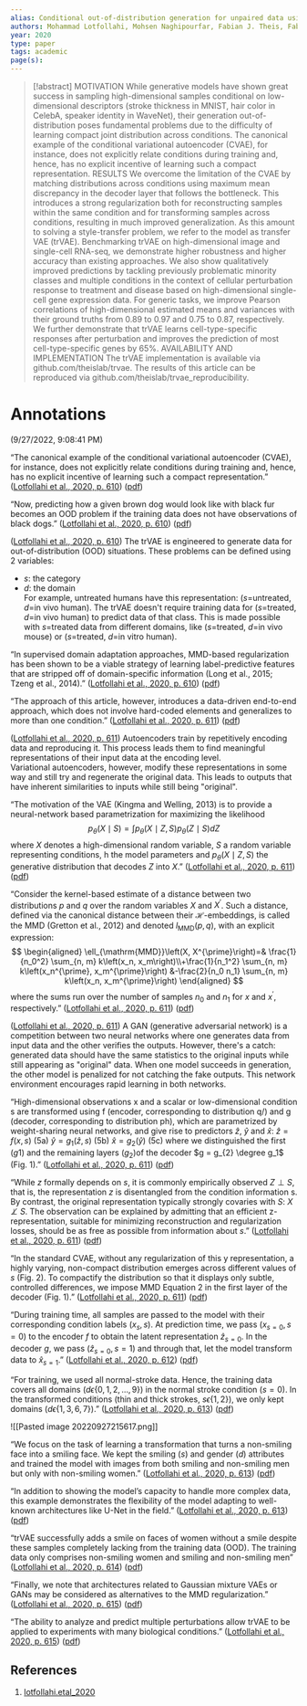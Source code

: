 ```yaml
---
alias: Conditional out-of-distribution generation for unpaired data using transfer VAE.
authors: Mohammad Lotfollahi, Mohsen Naghipourfar, Fabian J. Theis, Fabian J. Theis, F. Alexander Wolf
year: 2020
type: paper
tags: academic
page(s): 
---
```

> [!abstract]
> MOTIVATION While generative models have shown great success in sampling high-dimensional samples conditional on low-dimensional descriptors (stroke thickness in MNIST, hair color in CelebA, speaker identity in WaveNet), their generation out-of-distribution poses fundamental problems due to the difficulty of learning compact joint distribution across conditions. The canonical example of the conditional variational autoencoder (CVAE), for instance, does not explicitly relate conditions during training and, hence, has no explicit incentive of learning such a compact representation. RESULTS We overcome the limitation of the CVAE by matching distributions across conditions using maximum mean discrepancy in the decoder layer that follows the bottleneck. This introduces a strong regularization both for reconstructing samples within the same condition and for transforming samples across conditions, resulting in much improved generalization. As this amount to solving a style-transfer problem, we refer to the model as transfer VAE (trVAE). Benchmarking trVAE on high-dimensional image and single-cell RNA-seq, we demonstrate higher robustness and higher accuracy than existing approaches. We also show qualitatively improved predictions by tackling previously problematic minority classes and multiple conditions in the context of cellular perturbation response to treatment and disease based on high-dimensional single-cell gene expression data. For generic tasks, we improve Pearson correlations of high-dimensional estimated means and variances with their ground truths from 0.89 to 0.97 and 0.75 to 0.87, respectively. We further demonstrate that trVAE learns cell-type-specific responses after perturbation and improves the prediction of most cell-type-specific genes by 65%. AVAILABILITY AND IMPLEMENTATION The trVAE implementation is available via github.com/theislab/trvae. The results of this article can be reproduced via github.com/theislab/trvae_reproducibility.

# Annotations  
(9/27/2022, 9:08:41 PM)

“The canonical example of the conditional variational autoencoder (CVAE), for instance, does not explicitly relate conditions during training and, hence, has no explicit incentive of learning such a compact representation.” ([Lotfollahi et al., 2020, p. 610](zotero://select/library/items/KAV2IB38)) ([pdf](zotero://open-pdf/library/items/LMW786A8?page=1&annotation=UGGRCBZY))

“Now, predicting how a given brown dog would look like with black fur becomes an OOD problem if the training data does not have observations of black dogs.” ([Lotfollahi et al., 2020, p. 610](zotero://select/library/items/KAV2IB38)) ([pdf](zotero://open-pdf/library/items/LMW786A8?page=1&annotation=WVJ2RTTC))

([Lotfollahi et al., 2020, p. 610](zotero://select/library/items/KAV2IB38)) The trVAE is engineered to generate data for out-of-distribution (OOD) situations. These problems can be defined using 2 variables:  
- $s$: the category  
- $d$: the domain  
For example, untreated humans have this representation: ($s$=untreated, $d$=in vivo human). The trVAE doesn't require training data for ($s$=treated, $d$=in vivo human) to predict data of that class. This is made possible with $s$=treated data from different domains, like ($s$=treated, $d$=in vivo mouse) or ($s$=treated, $d$=in vitro human).

“In supervised domain adaptation approaches, MMD-based regularization has been shown to be a viable strategy of learning label-predictive features that are stripped off of domain-specific information (Long et al., 2015; Tzeng et al., 2014).” ([Lotfollahi et al., 2020, p. 610](zotero://select/library/items/KAV2IB38)) ([pdf](zotero://open-pdf/library/items/LMW786A8?page=1&annotation=K7I5VTMN))

“The approach of this article, however, introduces a data-driven end-to-end approach, which does not involve hard-coded elements and generalizes to more than one condition.” ([Lotfollahi et al., 2020, p. 611](zotero://select/library/items/KAV2IB38)) ([pdf](zotero://open-pdf/library/items/LMW786A8?page=2&annotation=2LYWCQQ5))

([Lotfollahi et al., 2020, p. 611](zotero://select/library/items/KAV2IB38)) Autoencoders train by repetitively encoding data and reproducing it. This process leads them to find meaningful representations of their input data at the encoding level.  
Variational autoencoders, however, modify these representations in some way and still try and regenerate the original data. This leads to outputs that have inherent similarities to inputs while still being "original".

“The motivation of the VAE (Kingma and Welling, 2013) is to provide a neural-network based parametrization for maximizing the likelihood
$$p_\theta(X \mid S)=\int p_\theta(X \mid Z, S) p_\theta(Z \mid S) d Z$$ 
where $X$ denotes a high-dimensional random variable, $S$ a random variable representing conditions, h the model parameters and $p_\theta(X \mid Z, S)$ the generative distribution that decodes $Z$ into $X$.” ([Lotfollahi et al., 2020, p. 611](zotero://select/library/items/KAV2IB38)) ([pdf](zotero://open-pdf/library/items/LMW786A8?page=2&annotation=JGAG3HVM))

“Consider the kernel-based estimate of a distance between two distributions $p$ and $q$ over the random variables $X$ and $X^\prime$. Such a distance, defined via the canonical distance between their $\mathcal{H}$-embeddings, is called the MMD (Gretton et al., 2012) and denoted $l_{\mathrm{MMD}}\left(p, q\right)$, with an explicit expression:
$$ \begin{aligned} \ell_{\mathrm{MMD}}\left(X, X^{\prime}\right)=& \frac{1}{n_0^2} \sum_{n, m} k\left(x_n, x_m\right)\\+\frac{1}{n_1^2} \sum_{n, m} k\left(x_n^{\prime}, x_m^{\prime}\right) &-\frac{2}{n_0 n_1} \sum_{n, m} k\left(x_n, x_m^{\prime}\right) \end{aligned} $$
where the sums run over the number of samples $n_0$ and $n_1$ for $x$ and $x^\prime$, respectively.” ([Lotfollahi et al., 2020, p. 611](zotero://select/library/items/KAV2IB38)) ([pdf](zotero://open-pdf/library/items/LMW786A8?page=2&annotation=F7ZK3LXI))

([Lotfollahi et al., 2020, p. 611](zotero://select/library/items/KAV2IB38)) A GAN (generative adversarial network) is a competition between two neural networks where one generates data from input data and the other verifies the outputs. However, there's a catch: generated data should have the same statistics to the original inputs while still appearing as "original" data. When one model succeeds in generation, the other model is penalized for not catching the fake outputs. This network environment encourages rapid learning in both networks.

“High-dimensional observations x and a scalar or low-dimensional condition s are transformed using f (encoder, corresponding to distribution q/) and g (decoder, corresponding to distribution ph), which are parametrized by weight-sharing neural networks, and give rise to predictors $\hat{z}$,  $\hat{y}$ and $\hat{x}$: 
	$\hat{z} = f(x,s)$ (5a) 
	$\hat{y} = g_1(\hat{z},s)$ (5b) 
	$\hat{x} = g_2(\hat{y})$ (5c) 
where we distinguished the first ($g1$) and the remaining layers ($g_2$)of the decoder $g = g_{2} \degree g_1$ (Fig. 1).” ([Lotfollahi et al., 2020, p. 611](zotero://select/library/items/KAV2IB38)) ([pdf](zotero://open-pdf/library/items/LMW786A8?page=2&annotation=2TA627DL))

“While $z$ formally depends on $s$, it is commonly empirically observed $Z \perp S$, that is, the representation $z$ is disentangled from the condition information s. By contrast, the original representation typically strongly covaries with $S\text{: } X \not\perp S$. The observation can be explained by admitting that an efficient z-representation, suitable for minimizing reconstruction and regularization losses, should be as free as possible from information about $s$.” ([Lotfollahi et al., 2020, p. 611](zotero://select/library/items/KAV2IB38)) ([pdf](zotero://open-pdf/library/items/LMW786A8?page=2&annotation=T3VFYCTH))

“In the standard CVAE, without any regularization of this y representation, a highly varying, non-compact distribution emerges across different values of $s$ (Fig. 2). To compactify the distribution so that it displays only subtle, controlled differences, we impose MMD Equation 2 in the first layer of the decoder (Fig. 1).” ([Lotfollahi et al., 2020, p. 611](zotero://select/library/items/KAV2IB38)) ([pdf](zotero://open-pdf/library/items/LMW786A8?page=2&annotation=DWHXNQL7))

“During training time, all samples are passed to the model with their corresponding condition labels $(x_s,s)$. At prediction time, we pass $(x_{s=0},s=0)$ to the encoder $f$ to obtain the latent representation $\hat{z}_{s=0}$. In the decoder $g$, we pass $(\hat{z}_{s=0},s=1)$ and through that, let the model transform data to $\hat{x}_{s=1}$.” ([Lotfollahi et al., 2020, p. 612](zotero://select/library/items/KAV2IB38)) ([pdf](zotero://open-pdf/library/items/LMW786A8?page=3&annotation=U2X6TJBF))

“For training, we used all normal-stroke data. Hence, the training data covers all domains $(d \epsilon \{0,1,2,\ldots,9\})$ in the normal stroke condition $(s = 0)$. In the transformed conditions (thin and thick strokes, $s \epsilon \{1,2\}$), we only kept domains $(d \epsilon \{1,3,6,7\})$.” ([Lotfollahi et al., 2020, p. 613](zotero://select/library/items/KAV2IB38)) ([pdf](zotero://open-pdf/library/items/LMW786A8?page=4&annotation=NY3CEKQN))

![[Pasted image 20220927215617.png]]

“We focus on the task of learning a transformation that turns a non-smiling face into a smiling face. We kept the smiling ($s$) and gender ($d$) attributes and trained the model with images from both smiling and non-smiling men but only with non-smiling women.” ([Lotfollahi et al., 2020, p. 613](zotero://select/library/items/KAV2IB38)) ([pdf](zotero://open-pdf/library/items/LMW786A8?page=4&annotation=QV2IRR8J))

“In addition to showing the model’s capacity to handle more complex data, this example demonstrates the flexibility of the model adapting to well-known architectures like U-Net in the field.” ([Lotfollahi et al., 2020, p. 613](zotero://select/library/items/KAV2IB38)) ([pdf](zotero://open-pdf/library/items/LMW786A8?page=4&annotation=66TGT36R))

“trVAE successfully adds a smile on faces of women without a smile despite these samples completely lacking from the training data (OOD). The training data only comprises non-smiling women and smiling and non-smiling men” ([Lotfollahi et al., 2020, p. 614](zotero://select/library/items/KAV2IB38)) ([pdf](zotero://open-pdf/library/items/LMW786A8?page=5&annotation=E4ISLVPV))

“Finally, we note that architectures related to Gaussian mixture VAEs or GANs may be considered as alternatives to the MMD regularization.” ([Lotfollahi et al., 2020, p. 615](zotero://select/library/items/KAV2IB38)) ([pdf](zotero://open-pdf/library/items/LMW786A8?page=6&annotation=NVPAN2Q4))

“The ability to analyze and predict multiple perturbations allow trVAE to be applied to experiments with many biological conditions.” ([Lotfollahi et al., 2020, p. 615](zotero://select/library/items/KAV2IB38)) ([pdf](zotero://open-pdf/library/items/LMW786A8?page=6&annotation=8C6PZEKX))

## References
1. [lotfollahi.etal_2020](zotero://select/items/@lotfollahi.etal_2020)
